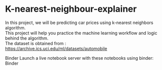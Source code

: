 # K-nearest-neighbour-explainer
In this project, we will be predicting car prices using k-nearest neighbors algorithm.  
This project will help you practice the machine learning workflow and logic behind the algorithm.  
The dataset is obtained from : https://archive.ics.uci.edu/ml/datasets/automobile  


Binder
Launch a live notebook server with these notebooks using binder: Binder
